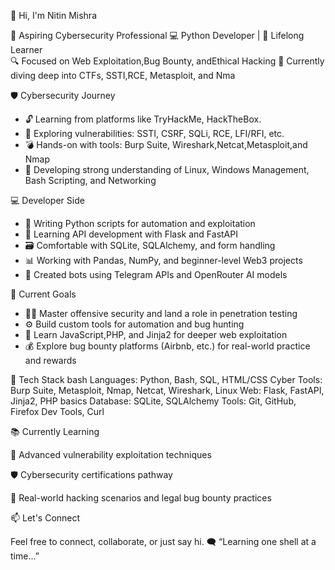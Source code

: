  👋 Hi, I'm Nitin Mishra 

🎯 Aspiring Cybersecurity Professional  💻 Python Developer | 🧠 Lifelong Learner  
🔍 Focused on Web Exploitation,Bug Bounty, andEthical Hacking
📍 Currently diving deep into CTFs, SSTI,RCE, Metasploit, and Nma


🛡️ Cybersecurity Journey
- 🔓 Learning from platforms like TryHackMe, HackTheBox.
- 🧪 Exploring vulnerabilities: SSTI, CSRF, SQLi, RCE, LFI/RFI, etc.
- 💣 Hands-on with tools: Burp Suite, Wireshark,Netcat,Metasploit,and Nmap
- 🧠 Developing strong understanding of Linux, Windows Management, Bash Scripting, and Networking


 💻 Developer Side
- 🐍 Writing Python scripts for automation and exploitation
- 🔗 Learning API development with Flask and FastAPI
- 🗃️ Comfortable with SQLite, SQLAlchemy, and form handling
- 📊 Working with Pandas, NumPy, and beginner-level Web3 projects
- 🤖 Created bots using Telegram APIs and OpenRouter AI models


🚀 Current Goals
- 🧑‍💻 Master offensive security and land a role in penetration testing
- ⚙️ Build custom tools for automation and bug hunting
- 📜 Learn JavaScript,PHP, and Jinja2 for deeper web exploitation
- 💰 Explore bug bounty platforms (Airbnb, etc.) for real-world practice and rewards

🧰 Tech Stack
bash
Languages:       Python, Bash, SQL, HTML/CSS
Cyber Tools:     Burp Suite, Metasploit, Nmap, Netcat, Wireshark, Linux
Web:             Flask, FastAPI, Jinja2, PHP basics
Database:        SQLite, SQLAlchemy
Tools:           Git, GitHub, Firefox Dev Tools, Curl


📚 Currently Learning

📍 Advanced vulnerability exploitation techniques

🛡️ Cybersecurity certifications pathway

🧠 Real-world hacking scenarios and legal bug bounty practices


📫 Let's Connect

Feel free to connect, collaborate, or just say hi.
🗨️ “Learning one shell at a time...”


